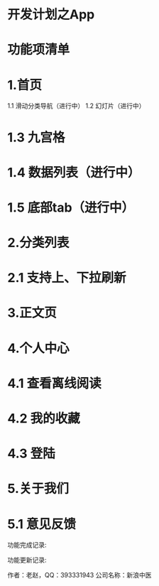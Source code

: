 # 开发计划之App

# 功能项清单
# 1.首页
 1.1 滑动分类导航（进行中）
 1.2 幻灯片（进行中）
# 1.3 九宫格
# 1.4 数据列表（进行中）
# 1.5 底部tab（进行中）
# 2.分类列表
# 2.1 支持上、下拉刷新
# 3.正文页
# 4.个人中心
# 4.1 查看离线阅读
# 4.2 我的收藏
# 4.3 登陆
# 5.关于我们
# 5.1 意见反馈

功能完成记录:


功能更新记录:


作者：老赵，QQ：393331943
公司名称：新浪中医